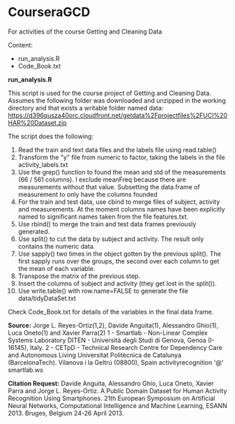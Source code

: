 # CourseraGCD
For activities of the course Getting and Cleaning Data

Content:
<ul>
<li>run_analysis.R</li>
<li>Code_Book.txt</li>
</ul>

<b>run_analysis.R</b>

This script is used for the course project of Getting and Cleaning Data. Assumes the following folder was downloaded and unzipped in the working directory and that exists a writable folder named data:
https://d396qusza40orc.cloudfront.net/getdata%2Fprojectfiles%2FUCI%20HAR%20Dataset.zip

The script does the following:
<ol>
<li>Read the train and text data files and the labels file using read.table()</li>
<li>Transform the "y" file from numeric to factor, taking the labels in the file activity_labels.txt</li>
<li>Use the grep() function to found the mean and std of the measurements (66 / 561 columns). I exclude meanFreq because there are measurements without that value. Subsetting the data.frame of measurement to only have the columns founded</li>
<li>For the train and test data, use cbind to merge files of subject, activity and measurements. At the moment columns names have been explicitly named to significant names taken from the file features.txt.</li>
<li>Use rbind() to merge the train and test data frames previously generated.</li>
<li>Use split() to cut the data by subject and activity. The result only contains the numeric data.</li>
<li>Use sapply() two times in the object gotten by the previous split(). The first sapply runs over the groups, the second over each column to get the mean of each variable.</li>
<li>Transpose the matrix of the previous step.</li>
<li>Insert the columns of subject and activity (they get lost in the split()).</li>
<li>Use write.table() with row.name=FALSE to generate the file data/tidyDataSet.txt</li>
</ol>

Check Code_Book.txt for details of the variables in the final data frame.

<b>Source:</b>
Jorge L. Reyes-Ortiz(1,2), Davide Anguita(1), Alessandro Ghio(1), Luca Oneto(1) and Xavier Parra(2)
1 - Smartlab - Non-Linear Complex Systems Laboratory
DITEN - Università degli Studi di Genova, Genoa (I-16145), Italy. 
2 - CETpD - Technical Research Centre for Dependency Care and Autonomous Living
Universitat Politècnica de Catalunya (BarcelonaTech). Vilanova i la Geltrú (08800), Spain
activityrecognition '@' smartlab.ws

<b>Citation Request:</b>
Davide Anguita, Alessandro Ghio, Luca Oneto, Xavier Parra and Jorge L. Reyes-Ortiz. A Public Domain Dataset for Human Activity Recognition Using Smartphones. 21th European Symposium on Artificial Neural Networks, Computational Intelligence and Machine Learning, ESANN 2013. Bruges, Belgium 24-26 April 2013.
